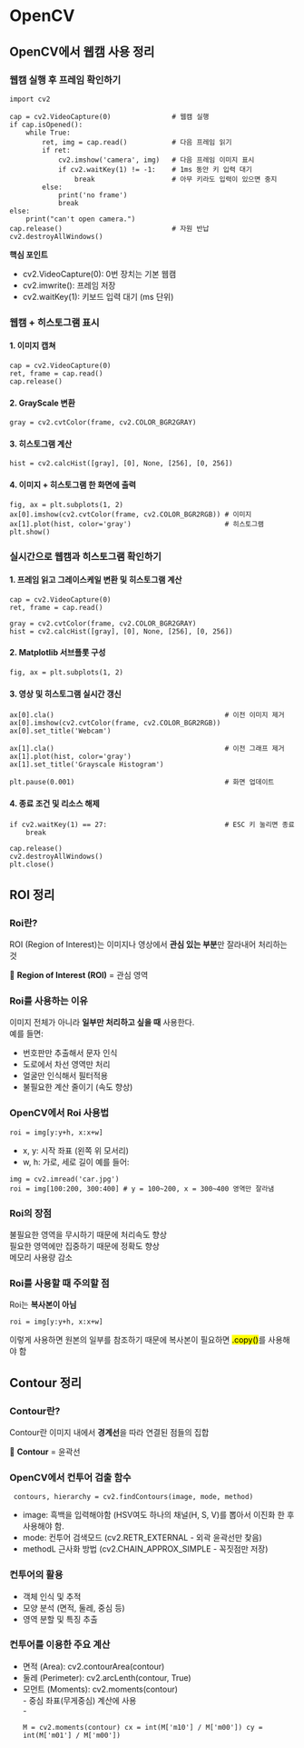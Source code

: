 # OpenCV
## OpenCV에서 웹캠 사용 정리
### 웹캠 실행 후 프레임 확인하기
```
import cv2

cap = cv2.VideoCapture(0)               # 웹캠 실행
if cap.isOpened():
    while True:
        ret, img = cap.read()           # 다음 프레임 읽기
        if ret:
            cv2.imshow('camera', img)   # 다음 프레임 이미지 표시
            if cv2.waitKey(1) != -1:    # 1ms 동안 키 입력 대기 
                break                   # 아무 키라도 입력이 있으면 중지
        else:
            print('no frame')
            break
else:
    print("can't open camera.")
cap.release()                           # 자원 반납
cv2.destroyAllWindows()
```
**핵심 포인트**  
- cv2.VideoCapture(0): 0번 장치는 기본 웹캠
- cv2.imwrite(): 프레임 저장
- cv2.waitKey(1): 키보드 입력 대기 (ms 단위)

### 웹캠 + 히스토그램 표시
#### 1. 이미지 캡쳐
```
cap = cv2.VideoCapture(0)
ret, frame = cap.read()
cap.release()
```

#### 2. GrayScale 변환
```
gray = cv2.cvtColor(frame, cv2.COLOR_BGR2GRAY)
```  

#### 3. 히스토그램 계산
```
hist = cv2.calcHist([gray], [0], None, [256], [0, 256])
```

#### 4. 이미지 + 히스토그램 한 화면에 출력
```
fig, ax = plt.subplots(1, 2)
ax[0].imshow(cv2.cvtColor(frame, cv2.COLOR_BGR2RGB)) # 이미지
ax[1].plot(hist, color='gray')                       # 히스토그램
plt.show()
```
  
### 실시간으로 웹캠과 히스토그램 확인하기
#### 1. 프레임 읽고 그레이스케일 변환 및 히스토그램 계산
```
cap = cv2.VideoCapture(0)
ret, frame = cap.read()

gray = cv2.cvtColor(frame, cv2.COLOR_BGR2GRAY)
hist = cv2.calcHist([gray], [0], None, [256], [0, 256])
```

#### 2. Matplotlib 서브플롯 구성
```
fig, ax = plt.subplots(1, 2)
```

#### 3. 영상 및 히스토그램 실시간 갱신
```
ax[0].cla()                                          # 이전 이미지 제거
ax[0].imshow(cv2.cvtColor(frame, cv2.COLOR_BGR2RGB))
ax[0].set_title('Webcam')

ax[1].cla()                                          # 이전 그래프 제거
ax[1].plot(hist, color='gray')
ax[1].set_title('Grayscale Histogram')

plt.pause(0.001)                                     # 화면 업데이트
```

#### 4. 종료 조건 및 리소스 해제
```
if cv2.waitKey(1) == 27:                             # ESC 키 눌리면 종료
    break

cap.release()
cv2.destroyAllWindows()
plt.close()
```  

## ROI 정리
### Roi란?
ROI (Region of Interest)는 이미지나 영상에서 **관심 있는 부분**만 잘라내어 처리하는 것  
  
📌 **Region of Interest (ROI)** = 관심 영역

### Roi를 사용하는 이유
이미지 전체가 아니라 **일부만 처리하고 싶을 때** 사용한다.  
예를 들면:  

- 번호판만 추출해서 문자 인식
- 도로에서 차선 영역만 처리
- 얼굴만 인식해서 필터적용
- 불필요한 계산 줄이기 (속도 향상)

### OpenCV에서 Roi 사용법
```
roi = img[y:y+h, x:x+w]
```
- x, y: 시작 좌표 (왼쪽 위 모서리)
- w, h: 가로, 세로 길이
예를 들어:
```
img = cv2.imread('car.jpg')
roi = img[100:200, 300:400] # y = 100~200, x = 300~400 영역만 잘라냄
```

### Roi의 장점
불필요한 영역을 무시하기 때문에 처리속도 향상  
필요한 영역에만 집중하기 때문에 정확도 향상  
메모리 사용량 감소  

### Roi를 사용할 때 주의할 점
Roi는 **복사본이 아님**  
```
roi = img[y:y+h, x:x+w]
```
이렇게 사용하면 원본의 일부를 참조하기 때문에 복사본이 필요하면 <mark>.copy()</mark>를 사용해야 함

  
## Contour 정리  
### Contour란?
Contour란 이미지 내에서 **경계선**을 따라 연결된 점들의 집합  
  
📌 **Contour** = 윤곽선

### OpenCV에서 컨투어 검출 함수
<p align="center">
<pre><code> contours, hierarchy = cv2.findContours(image, mode, method)</code></pre>
</p>

- image: 흑백을 입력해야함 (HSV여도 하나의 채널(H, S, V)를 뽑아서 이진화 한 후 사용해야 함.
- mode: 컨투어 검색모드 (cv2.RETR_EXTERNAL - 외곽 윤곽선만 찾음)
- methodL 근사화 방법 (cv2.CHAIN_APPROX_SIMPLE - 꼭짓점만 저장)

### 컨투어의 활용
- 객체 인식 및 추적
- 모양 분석 (면적, 둘레, 중심 등)
- 영역 분할 및 특징 추출

### 컨투어를 이용한 주요 계산
- 면적 (Area): cv2.contourArea(contour)
- 둘레 (Perimeter): cv2.arcLenth(contour, True)
- 모먼트 (Moments): cv2.moments(contour)  
      - 중심 좌표(무게중심) 계산에 사용  
      - <pre><code>M = cv2.moments(contour)
cx = int(M['m10'] / M['m00'])
cy = int(M['m01'] / M['m00'])</code></pre>
